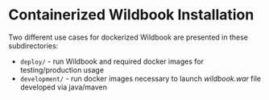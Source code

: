 # Containerized Wildbook Installation

Two different use cases for dockerized Wildbook are presented in these subdirectories:

- `deploy/` - run Wildbook and required docker images for testing/production usage
- `development/` - run docker images necessary to launch _wildbook.war_ file developed via java/maven
